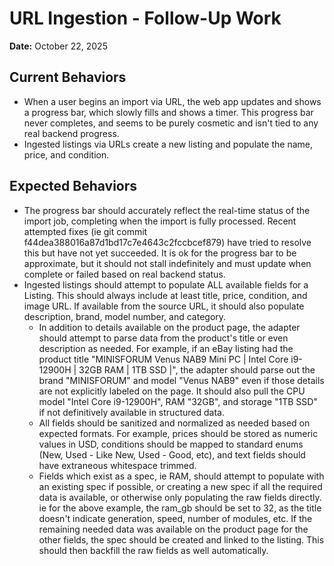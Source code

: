 # URL Ingestion - Follow-Up Work

**Date:** October 22, 2025

## Current Behaviors

- When a user begins an import via URL, the web app updates and shows a progress bar, which slowly fills and shows a timer. This progress bar never completes, and seems to be purely cosmetic and isn't tied to any real backend progress.
- Ingested listings via URLs create a new listing and populate the name, price, and condition.

## Expected Behaviors

- The progress bar should accurately reflect the real-time status of the import job, completing when the import is fully processed. Recent attempted fixes (ie git commit f44dea388016a87d1bd17c7e4643c2fccbcef879) have tried to resolve this but have not yet succeeded. It is ok for the progress bar to be approximate, but it should not stall indefinitely and must update when complete or failed based on real backend status.
- Ingested listings should attempt to populate ALL available fields for a Listing. This should always include at least title, price, condition, and image URL. If available from the source URL, it should also populate description, brand, model number, and category.
    - In addition to details available on the product page, the adapter should attempt to parse data from the product's title or even description as needed. For example, if an eBay listing had the product title "MINISFORUM Venus NAB9 Mini PC | Intel Core i9-12900H | 32GB RAM | 1TB SSD |", the adapter should parse out the brand "MINISFORUM" and model "Venus NAB9" even if those details are not explicitly labeled on the page. It should also pull the CPU model "Intel Core i9-12900H", RAM "32GB", and storage "1TB SSD" if not definitively available in structured data.
    - All fields should be sanitized and normalized as needed based on expected formats. For example, prices should be stored as numeric values in USD, conditions should be mapped to standard enums (New, Used - Like New, Used - Good, etc), and text fields should have extraneous whitespace trimmed.
    - Fields which exist as a spec, ie RAM, should attempt to populate with an existing spec if possible, or creating a new spec if all the required data is available, or otherwise only populating the raw fields directly. ie for the above example, the ram_gb should be set to 32, as the title doesn't indicate generation, speed, number of modules, etc. If the remaining needed data was available on the product page for the other fields, the spec should be created and linked to the listing. This should then backfill the raw fields as well automatically.